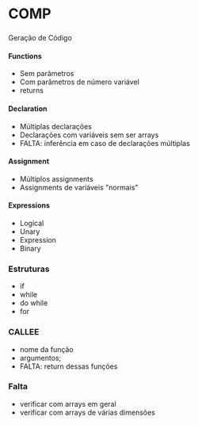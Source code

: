 # COMP

###
Geração de Código

#### Functions

* Sem parâmetros
* Com parâmetros de número variável
* returns

####  Declaration

* Múltiplas declarações
* Declarações com variáveis sem ser arrays
* FALTA: inferência em caso de declarações múltiplas

#### Assignment

* Múltiplos assignments
* Assignments de variáveis "normais"

#### Expressions

* Logical
* Unary
* Expression
* Binary

### Estruturas

* if
* while
* do while
* for

### CALLEE

* nome da função
* argumentos;
* FALTA: return dessas funções

### Falta
* verificar com arrays em geral 
* verificar com arrays de várias dimensões
